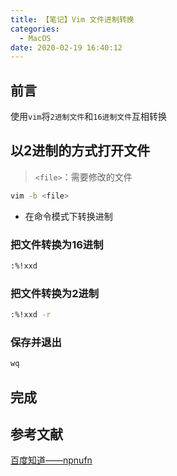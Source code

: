 ```yaml
---
title: 【笔记】Vim 文件进制转换
categories:
  - MacOS
date: 2020-02-19 16:40:12
---
```


## 前言

使用`vim`将`2进制文件`和`16进制文件`互相转换

<!-- more -->

## 以2进制的方式打开文件

> `<file>`：需要修改的文件

``` sh
vim -b <file>
```

- 在命令模式下转换进制

### 把文件转换为16进制

``` sh
:%!xxd
```

### 把文件转换为2进制

``` sh
:%!xxd -r
```

### 保存并退出

``` sh
wq
```

## 完成

## 参考文献

[百度知道——npnufn](https://zhidao.baidu.com/question/432259223.html)


